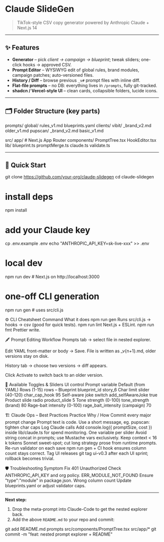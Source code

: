 # Claude SlideGen

> TikTok-style CSV copy generator powered by Anthropic Claude + Next.js 14

---

## ✨ Features
* **Generator** – pick *client → campaign → blueprint*; tweak sliders; one-click hooks → approved CSV.
* **Prompt Editor** – WYSIWYG edit of global rules, brand modules, campaign patches; auto-versioned files.
* **History / Diff** – browse previous `_v#` prompt files with inline diff.
* **Flat-file prompts** – no DB: everything lives in `/prompts`, fully git-tracked.
* **shadcn / Vercel-style UI** – clean cards, collapsible folders, lucide icons.

---

## 🗂️ Folder Structure (key parts)

prompts/
global/
rules_v1.md
blueprints.yaml
clients/
vibit/
_brand_v2.md
older_v1.md
pupscan/
_brand_v2.md
basic_v1.md

src/
app/ # Next.js App Router
components/
PromptTree.tsx
HookEditor.tsx
lib/
blueprint.ts
promptMerge.ts
claude.ts
validate.ts


---

## 🚀 Quick Start

git clone https://github.com/your-org/claude-slidegen
cd claude-slidegen

# install deps
npm install

# add your Claude key
cp .env.example .env
echo "ANTHROPIC_API_KEY=sk-live-xxx" >> .env

# local dev
npm run dev         # Next.js on http://localhost:3000

# one-off CLI generation
npm run gen         # uses src/cli.js


⚙️ CLI Cheatsheet
Command	What it does
npm run gen	Runs src/cli.js → hooks → csv (good for quick tests).
npm run lint	Next.js + ESLint.
npm run fmt	Prettier write.

🖋️ Prompt Editing Workflow
Prompts tab → select file in nested explorer.

Edit YAML front-matter or body → Save.
File is written as _v{n+1}.md, older versions stay on disk.

History tab → choose two versions → diff appears.

Click Activate to switch back to an older version.

🔧 Available Toggles & Sliders
UI control	Prompt variable	Default (from YAML)
Rows (1-15)	rows	–
Blueprint	blueprint_id	story_6
Char limit slider (40-120)	char_cap_hook	95
Self-aware joke switch	add_selfAwareJoke	true
Product slide radio	product_slide	5
Tone strength (0-100)	tone_strength (brand)	80
Rage-bait intensity (0-100)	rage_bait_intensity (campaign)	70

🏗️ Claude Ops – Best Practices
Practice	Why / How
Commit every major prompt change	Prompt text is code. Use a short message, eg. pupscan: tighten char caps
Log Claude calls	Add console.log({ promptSize, cost }) inside lib/claude.ts for spend monitoring.
One variable per slider	Avoid string concat in prompts; use Mustache vars exclusively.
Keep context < 16 k tokens	Sonnet sweet-spot; cut long strategy prose from runtime prompts.
Re-run validator on each save	npm run gen + CI hook ensures column count stays correct.
Tag UI releases	git tag ui-v0.3 after each UI sprint; rollback becomes trivial.

🛡️ Troubleshooting
Symptom	Fix
401 Unauthorized	Check ANTHROPIC_API_KEY and org policy.
ERR_MODULE_NOT_FOUND	Ensure "type":"module" in package.json.
Wrong column count	Update blueprints.yaml or adjust validator caps.


---

**Next step:**  
1. Drop the meta-prompt into Claude-Code to get the nested explorer back.  
2. Add the above `README.md` to your repo and commit:


git add README.md prompts src/components/PromptTree.tsx src/app/*
git commit -m "feat: nested prompt explorer + README"

